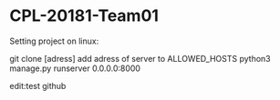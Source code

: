 ﻿# CPL-20181-Team01

Setting project on linux:

git clone [adress]
add adress of server to ALLOWED_HOSTS 
python3 manage.py runserver 0.0.0.0:8000


edit:test github